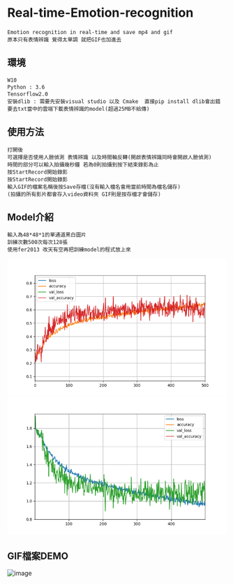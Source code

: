 # Real-time-Emotion-recognition
    Emotion recognition in real-time and save mp4 and gif
    原本只有表情辨識 覺得太單調 就把GIF也加進去
## 環境
    W10
    Python : 3.6
    Tensorflow2.0
    安裝dlib : 需要先安裝visual studio 以及 Cmake  直接pip install dlib會出錯
    要去txt當中的雲端下載表情辨識的model(超過25MB不給傳)
## 使用方法
    打開後
    可選擇是否使用人臉偵測 表情辨識 以及時間軸反轉(開啟表情辨識同時會開啟人臉偵測)
    時間的部分可以輸入拍攝幾秒鐘 若為0則拍攝到按下結束錄影為止
    按StartRecord開始錄影
    按StartRecord開始錄影
    輸入GIF的檔案名稱後按Save存檔(沒有輸入檔名會用當前時間為檔名儲存)
    (拍攝的所有影片都會存入video資料夾 GIF則是按存檔才會儲存)
## Model介紹
    輸入為48*48*1的單通道黑白圖片
    訓練次數500次每次128張
    使用fer2013 改天有空再把訓練model的程式放上來
![image](https://github.com/GODWOOD/Real-time-Emotion-recognition/blob/main/AC_500_65.png)
![image](https://github.com/GODWOOD/Real-time-Emotion-recognition/blob/main/L_500_65.png)
## GIF檔案DEMO
![image](https://github.com/GODWOOD/Real-time-Emotion-recognition/blob/main/demo.gif)

